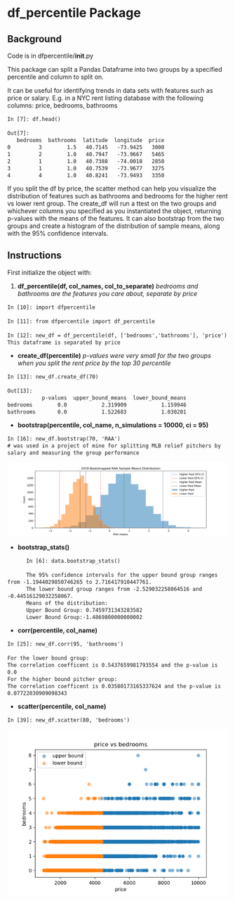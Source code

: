 # df_percentile Package

## Background

Code is in dfpercentile/__init__.py

This package can split a Pandas Dataframe into two groups by a specified percentile and column to split on.

It can be useful for identifying trends in data sets with features such as price or salary. 
E.g. in a NYC rent listing database with the following columns: price, bedrooms, bathrooms
```
In [7]: df.head()

Out[7]: 
   bedrooms  bathrooms  latitude  longitude  price
0         3        1.5   40.7145   -73.9425   3000
1         2        1.0   40.7947   -73.9667   5465
2         1        1.0   40.7388   -74.0018   2850
3         1        1.0   40.7539   -73.9677   3275
4         4        1.0   40.8241   -73.9493   3350
```
If you split the df by price, the scatter method can help you visualize the distribution of features such as bathrooms and bedrooms for the higher rent vs lower rent group.
The create_df will run a ttest on the two groups and whichever columns you specified as you instantiated the object, returning p-values with the means of the features.
It can also bootstrap from the two groups and create a histogram of the distribution of sample means, along with the 95% confidence intervals.

## Instructions

First initialize the object with:

1. **df_percentile(df, col_names, col_to_separate)** *bedrooms and bathrooms are the features you care about, separate by price*
```
In [10]: import dfpercentile

In [11]: from dfpercentile import df_percentile

In [12]: new_df = df_percentile(df, ['bedrooms','bathrooms'], 'price')
This dataframe is separated by price  
```

- **create_df(percentile)** *p-values were very small for the two groups when you split the rent price by the top 30 percentile*
```
In [13]: new_df.create_df(70)

Out[13]: 
           p-values  upper_bound_means  lower_bound_means
bedrooms        0.0           2.319909           1.159946
bathrooms       0.0           1.522683           1.030201
```

- **bootstrap(percentile, col_name, n_simulations = 10000, ci = 95)**
```
In [16]: new_df.bootstrap(70, 'RAA')    
# was used in a project of mine for splitting MLB relief pitchers by salary and measuring the group performance
```
![Bootstrap](data/Figure_1.png)

- **bootstrap_stats()**
```
      In [6]: data.bootstrap_stats()

      The 95% confidence intervals for the upper bound group ranges from -1.1944029850746265 to 2.716417910447761.
      The lower bound group ranges from -2.529032258064516 and -0.44516129032258067.
      Means of the distribution: 
      Upper Bound Group: 0.7459731343283582
      Lower Bound Group:-1.4869800000000002
```

- **corr(percentile, col_name)**
```
In [25]: new_df.corr(95, 'bathrooms')

For the lower bound group: 
The correlation coefficent is 0.5437659981793554 and the p-value is 0.0
For the higher bound pitcher group: 
The correlation coefficent is 0.03580173165337624 and the p-value is 0.07722030909098343
```

- **scatter(percentile, col_name)**
```
In [39]: new_df.scatter(80, 'bedrooms')
```
![scatter](data/Figure_2.png)

